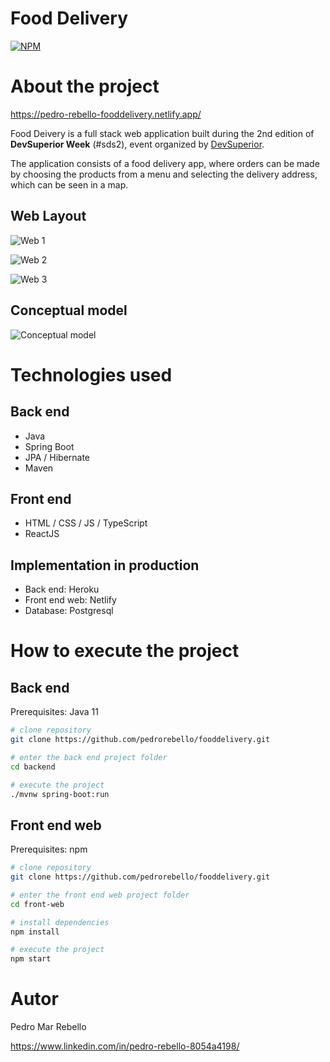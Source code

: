 # Food Delivery
[![NPM](https://img.shields.io/npm/l/react?color=%23da5c5c)](https://github.com/pedrorebello/deliver/blob/main/LICENSE) 

# About the project

https://pedro-rebello-fooddelivery.netlify.app/

Food Deivery is a full stack web application built during the 2nd edition of **DevSuperior Week** (#sds2), event organized by [DevSuperior](https://devsuperior.com "DevSuperior website").

The application consists of a food delivery app, where orders can be made by choosing the products from a menu and selecting the delivery address, which can be seen in a map.

## Web Layout

![Web 1](https://github.com/pedrorebello/fooddelivery/assets/scr-home.jpg)

![Web 2](https://github.com/pedrorebello/fooddelivery/assets/scr-products.jpg)

![Web 3](https://github.com/pedrorebello/fooddelivery/assets/scr-map.jpg)

## Conceptual model
![Conceptual model](https://github.com/pedrorebello/fooddelivery/assets/model.jpg)

# Technologies used
## Back end
- Java
- Spring Boot
- JPA / Hibernate
- Maven

## Front end
- HTML / CSS / JS / TypeScript
- ReactJS

## Implementation in production
- Back end: Heroku
- Front end web: Netlify
- Database: Postgresql

# How to execute the project

## Back end
Prerequisites: Java 11

```bash
# clone repository
git clone https://github.com/pedrorebello/fooddelivery.git

# enter the back end project folder
cd backend

# execute the project
./mvnw spring-boot:run
```

## Front end web
Prerequisites: npm

```bash
# clone repository
git clone https://github.com/pedrorebello/fooddelivery.git

# enter the front end web project folder
cd front-web

# install dependencies
npm install

# execute the project
npm start
```
# Autor

Pedro Mar Rebello

https://www.linkedin.com/in/pedro-rebello-8054a4198/

